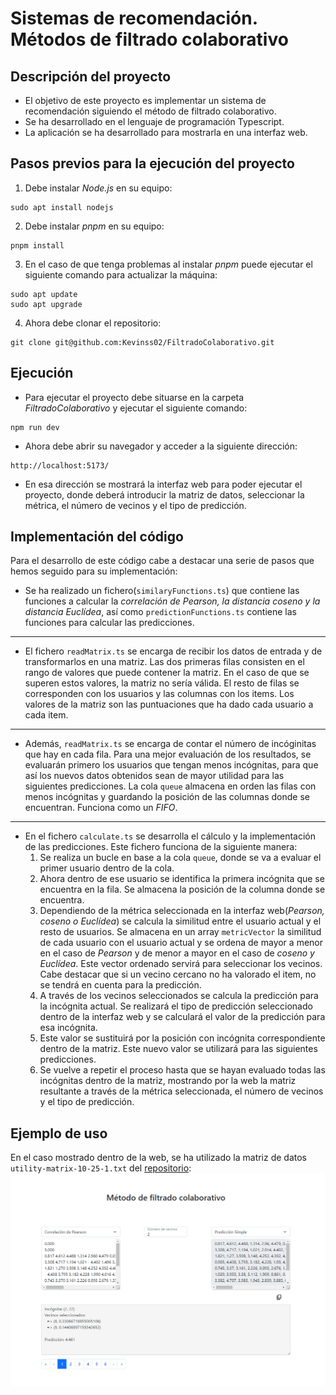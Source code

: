# Sistemas de recomendación. Métodos de filtrado colaborativo
## Descripción del proyecto

- El objetivo de este proyecto es implementar un sistema de recomendación siguiendo el método de filtrado colaborativo.
- Se ha desarrollado en el lenguaje de programación Typescript.
- La aplicación se ha desarrollado para mostrarla en una interfaz web.

## Pasos previos para la ejecución del proyecto

  1. Debe instalar *Node.js* en su equipo:
  ```
  sudo apt install nodejs
  ```
  2. Debe instalar *pnpm* en su equipo:
  ```
  pnpm install
  ```
  3. En el caso de que tenga problemas al instalar *pnpm* puede ejecutar el siguiente comando para actualizar la máquina:
  ```
  sudo apt update
  sudo apt upgrade
  ```
  4. Ahora debe clonar el repositorio:
  ```
  git clone git@github.com:Kevinss02/FiltradoColaborativo.git
  ```
## Ejecución

  - Para ejecutar el proyecto debe situarse en la carpeta *FiltradoColaborativo* y ejecutar el siguiente comando:
  ```
  npm run dev
  ```
  - Ahora debe abrir su navegador y acceder a la siguiente dirección:
  ```
  http://localhost:5173/
  ```
  - En esa dirección se mostrará la interfaz web para poder ejecutar el proyecto, donde deberá introducir la matriz de datos, seleccionar la métrica, el número de vecinos y el tipo de predicción.
## Implementación del código

Para el desarrollo de este código cabe a destacar una serie de pasos que hemos seguido para su implementación:
  - Se ha realizado un fichero(`similaryFunctions.ts`) que contiene las funciones a calcular la *correlación de Pearson, la distancia coseno y la distancia Euclídea*, así como `predictionFunctions.ts` contiene las funciones para calcular las predicciones.
  ---
  - El fichero `readMatrix.ts` se encarga de recibir los datos de entrada y de transformarlos en una matriz. Las dos primeras filas consisten en el rango de valores que puede contener la matriz. En el caso de que se superen estos valores, la matriz no sería válida. El resto de filas se corresponden con los usuarios y las columnas con los items. Los valores de la matriz son las puntuaciones que ha dado cada usuario a cada item.
  ---
  - Además, `readMatrix.ts` se encarga de contar el número de incóginitas que hay en cada fila. Para una mejor evaluación de los resultados, se evaluarán primero los usuarios que tengan menos incógnitas, para que así los nuevos datos obtenidos sean de mayor utilidad para las siguientes predicciones. La cola `queue` almacena en orden las filas con menos incógnitas y guardando la posición de las columnas donde se encuentran. Funciona como un *FIFO*.
  ---
  - En el fichero `calculate.ts` se desarrolla el cálculo y la implementación de las predicciones. Este fichero funciona de la siguiente manera:
    1. Se realiza un bucle en base a la cola `queue`, donde se va a evaluar el primer usuario dentro de la cola.
    2. Ahora dentro de ese usuario se identifica la primera incógnita que se encuentra en la fila. Se almacena la posición de la columna donde se encuentra.
    3. Dependiendo de la métrica seleccionada en la interfaz web(*Pearson, coseno o Euclídea*) se calcula la similitud entre el usuario actual y el resto de usuarios. Se almacena en un array `metricVector` la similitud de cada usuario con el usuario actual y se ordena de mayor a menor en el caso de *Pearson* y de menor a mayor en el caso de *coseno y Euclídea*. Este vector ordenado servirá para seleccionar los vecinos. Cabe destacar que si un vecino cercano no ha valorado el item, no se tendrá en cuenta para la predicción.
    4. A través de los vecinos seleccionados se calcula la predicción para la incógnita actual. Se realizará el tipo de predicción seleccionado dentro de la interfaz web y se calculará el valor de la predicción para esa incógnita.
    5. Este valor se sustituirá por la posición con incógnita correspondiente dentro de la matriz. Este nuevo valor se utilizará para las siguientes predicciones.
    6. Se vuelve a repetir el proceso hasta que se hayan evaluado todas las incógnitas dentro de la matriz, mostrando por la web la matriz resultante a través de la métrica seleccionada, el número de vecinos y el tipo de predicción.

## Ejemplo de uso

  En el caso mostrado dentro de la web, se ha utilizado la matriz de datos `utility-matrix-10-25-1.txt` del [repositorio](https://github.com/ull-cs/gestion-conocimiento/blob/main/recommeder-systems/examples-utility-matrices/):
  ![Captura de la interfaz web](CapturaEjemploUso.PNG)
